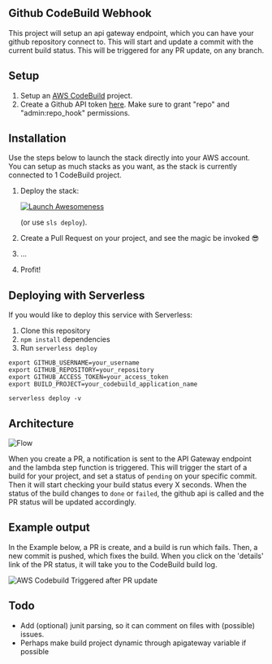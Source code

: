Github CodeBuild Webhook
------------------------

This project will setup an api gateway endpoint, which you can have your github repository connect to. This will start and update a commit with the current build status.
This will be triggered for any PR update, on any branch.

Setup
-----
1. Setup an [AWS CodeBuild](https://console.aws.amazon.com/codebuild/home) project.
2. Create a Github API token [here](https://github.com/settings/tokens/new). Make sure to grant "repo" and "admin:repo_hook" permissions.

Installation
------------
Use the steps below to launch the stack directly into your AWS account. You can setup as much stacks as you want, as the stack is currently connected to 1 CodeBuild project.

1. Deploy the stack:

   [![Launch Awesomeness](https://s3.amazonaws.com/cloudformation-examples/cloudformation-launch-stack.png)](https://console.aws.amazon.com/cloudformation/home?region=eu-west-1#/stacks/new?stackName=serverless-build-trigger&templateURL=https://s3-eu-west-1.amazonaws.com/github-webhook-artifacts-eu-west-1/serverless/github-webhook/trigger/1494331984949-2017-05-09T12%3A13%3A04.949Z/compiled-cloudformation-template.json)

	(or use `sls deploy`).

2. Create a Pull Request on your project, and see the magic be invoked 😎
3. ...
4. Profit!

Deploying with Serverless
--------------------------
If you would like to deploy this service with Serverless:

1. Clone this repository
2. `npm install` dependencies
3. Run `serverless deploy`

```shell
export GITHUB_USERNAME=your_username
export GITHUB_REPOSITORY=your_repository
export GITHUB_ACCESS_TOKEN=your_access_token
export BUILD_PROJECT=your_codebuild_application_name

serverless deploy -v
```

Architecture
------------
![Flow](https://raw.githubusercontent.com/svdgraaf/github-codebuild-webhook/master/architecture.png)

When you create a PR, a notification is sent to the API Gateway endpoint and the lambda step function is triggered. This will trigger the start of a build for your project, and set a status of `pending` on your specific commit. Then it will start checking your build status every X seconds. When the status of the build changes to `done` or `failed`, the github api is called and the PR status will be updated accordingly.

Example output
--------------
In the Example below, a PR is create, and a build is run which fails. Then, a new commit is pushed, which fixes the build. When you click on the 'details' link of the PR status, it will take you to the CodeBuild build log.

![AWS Codebuild Triggered after PR update](https://github.com/svdgraaf/github-codebuild-webhook/blob/master/example.gif?raw=true)

Todo
----
* Add (optional) junit parsing, so it can comment on files with (possible) issues.
* Perhaps make build project dynamic through apigateway variable if possible
